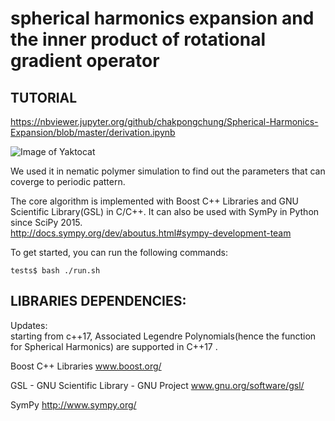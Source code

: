 spherical harmonics expansion and the inner product of rotational gradient operator
========================================================================


TUTORIAL
--------


https://nbviewer.jupyter.org/github/chakpongchung/Spherical-Harmonics-Expansion/blob/master/derivation.ipynb


![Image of Yaktocat](http://stsdas.stsci.edu/download/mdroe/plotting/_images/entry1.png)




 We used it in nematic polymer simulation to find out the parameters that can coverge to  periodic pattern.



The core algorithm is implemented with Boost C++ Libraries and GNU Scientific Library(GSL) in C/C++. It can also be used with SymPy in Python since SciPy 2015.  
http://docs.sympy.org/dev/aboutus.html#sympy-development-team


To get started, you can run the following commands:

    tests$ bash ./run.sh



LIBRARIES DEPENDENCIES:
-----------------------
Updates:  
starting from c++17, Associated Legendre Polynomials(hence the function for Spherical Harmonics) are supported in C++17  .

Boost C++ Libraries 
www.boost.org/

GSL - GNU Scientific Library - GNU Project
www.gnu.org/software/gsl/

SymPy
http://www.sympy.org/


